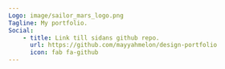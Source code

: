```yaml
---
Logo: image/sailor_mars_logo.png
Tagline: My portfolio.
Social:
    - title: Link till sidans github repo.
      url: https://github.com/mayyahmelon/design-portfolio
      icon: fab fa-github
---
```

